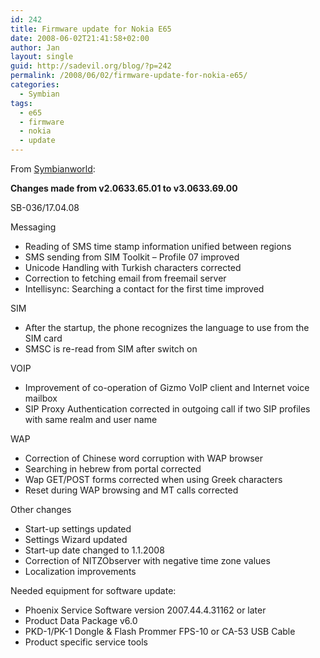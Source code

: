 ```yaml
---
id: 242
title: Firmware update for Nokia E65
date: 2008-06-02T21:41:58+02:00
author: Jan
layout: single
guid: http://sadevil.org/blog/?p=242
permalink: /2008/06/02/firmware-update-for-nokia-e65/
categories:
  - Symbian
tags:
  - e65
  - firmware
  - nokia
  - update
---
```

From <a href="http://symbianworld.wordpress.com/2008/04/18/e65-new-firmware-306336900-with-change-log/" target="_blank">Symbianworld</a>:

**Changes made from v2.0633.65.01 to v3.0633.69.00**

SB-036/17.04.08

Messaging

  * Reading of SMS time stamp information unified between regions
  * SMS sending from SIM Toolkit &#8211; Profile 07 improved
  * Unicode Handling with Turkish characters corrected
  * Correction to fetching email from freemail server
  * Intellisync: Searching a contact for the first time improved

SIM

  * After the startup, the phone recognizes the language to use from the SIM card
  * SMSC is re-read from SIM after switch on

VOIP

  * Improvement of co-operation of Gizmo VoIP client and Internet voice mailbox
  * SIP Proxy Authentication corrected in outgoing call if two SIP profiles with same realm and user name

WAP

  * Correction of Chinese word corruption with WAP browser
  * Searching in hebrew from portal corrected
  * Wap GET/POST forms corrected when using Greek characters
  * Reset during WAP browsing and MT calls corrected

Other changes

  * Start-up settings updated
  * Settings Wizard updated
  * Start-up date changed to 1.1.2008
  * Correction of NITZObserver with negative time zone values
  * Localization improvements

Needed equipment for software update:

  * Phoenix Service Software version 2007.44.4.31162 or later
  * Product Data Package v6.0
  * PKD-1/PK-1 Dongle & Flash Prommer FPS-10 or CA-53 USB Cable
  * Product specific service tools